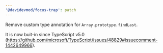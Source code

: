```yaml
---
'@davidevmod/focus-trap': patch
---
```


Remove custom type annotation for `Array.prototype.findLast`.

It is now buit-in since TypeScript v5.0 (https://github.com/microsoft/TypeScript/issues/48829#issuecomment-1442649966).

